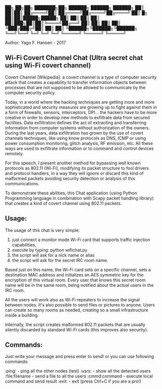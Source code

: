 ██╗    ██╗██╗      ███████╗██╗         ██████╗ ██████╗ ██████╗
██║    ██║██║      ██╔════╝██║        ██╔════╝██╔════╝██╔════╝
██║ █╗ ██║██║█████╗█████╗  ██║        ██║     ██║     ██║     
██║███╗██║██║╚════╝██╔══╝  ██║        ██║     ██║     ██║     
╚███╔███╔╝██║      ██║     ██║        ╚██████╗╚██████╗╚██████╗
 ╚══╝╚══╝ ╚═╝      ╚═╝     ╚═╝         ╚═════╝ ╚═════╝ ╚═════╝
                                                                      
Author: Yago F. Hansen - 2017


  Wi-Fi Covert Channel Chat
(Ultra secret chat using Wi-Fi covert channel)
----------------------------------------------

Covert Channel [Wikipedia]: a covert channel is a type of computer security attack that creates 
a capability to transfer information objects between processes that are not supposed to be allowed 
to communicate by the computer security policy.

Today, in a world where the hacking techniques are getting more and more sophisticated and security 
measures are growing up to fight against them in a form of firewalls, sensors, interceptors, DPI… 
the hackers have to be more creative in order to develop new methods to exfiltrate data from secured 
facilities. Data exfiltration defines the act of extracting and transferring information from computer 
systems without authorization of the owners. During the last years, data exfiltration has grown by the 
use of covert channels techniques, like using know protocols as DNS, ICMP or using power consumption 
monitoring, glitch analysis, RF emission, etc. All these ways are used to exfiltrate information or 
to command and control devices remotely.

For this speech, I present another method for bypassing well known protocols as 802.11 (Wi-Fi), 
modifying its packet structure to fool drivers and protocol handlers, in a way they will ignore or discard 
this kind of malformed packets avoiding security detection or analysis of this communications. 

To demonstrate these abilities, this Chat application (using Python Programming language in 
combination with Scapy packet handling library) that creates a kind of covert channel using 802.11 packets. 


Usage:
------
The usage of this chat is very simple: 

1. just connect a monitor mode Wi-Fi card that supports traffic injection capabilities, 
2. execute by typing: python wifichat.py
3. the script will ask for a nick name or alias 
4. the script will ask for the secret IRC room name. 

Based just on this name, the Wi-Fi card sets on a specific channel, sets a destination MAC address 
and initializes an AES symmetric key for the encryption of this virtual room. Every user that knows 
this secret room name will be in the same room, being notified about the actual users in the IRC room. 

All the users will work also as Wi-Fi repeaters to increase the signal between nodes. It's also possible 
to send files or pictures to anyone. Users can create so many rooms as needed, creating so a small 
infrastructure inside a building. 

Internally, the script creates malformed 802.11 packets that are usually silently discarded by standard 
Wi-Fi cards (this improves also security).


Commands:
---------
Just write your message and press enter to send!
or you can use following commands:

:ping:         - ping all the other nodes (test)
:usrs:         - show all the detected users
:file:filename - send a file to all the users
:cmmd:command  - execute local command and send result
:exit:         - exit (press Ctrl+C if you are a pro!)

